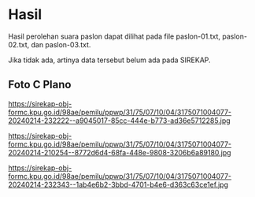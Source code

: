 # Hasil

Hasil perolehan suara paslon dapat dilihat pada file paslon-01.txt, paslon-02.txt, dan paslon-03.txt.

Jika tidak ada, artinya data tersebut belum ada pada SIREKAP.

## Foto C Plano

https://sirekap-obj-formc.kpu.go.id/98ae/pemilu/ppwp/31/75/07/10/04/3175071004077-20240214-232222--a9045017-85cc-444e-b773-ad36e5712285.jpg

https://sirekap-obj-formc.kpu.go.id/98ae/pemilu/ppwp/31/75/07/10/04/3175071004077-20240214-210254--8772d6d4-68fa-448e-9808-3206b6a89180.jpg

https://sirekap-obj-formc.kpu.go.id/98ae/pemilu/ppwp/31/75/07/10/04/3175071004077-20240214-232343--1ab4e6b2-3bbd-4701-b4e6-d363c63ce1ef.jpg
